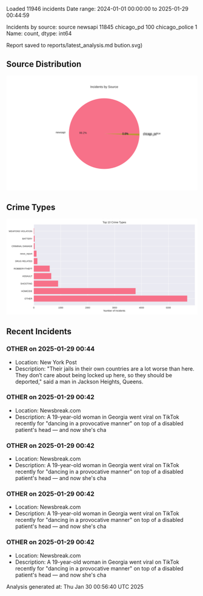 
Loaded 11946 incidents
Date range: 2024-01-01 00:00:00 to 2025-01-29 00:44:59

Incidents by source:
source
newsapi           11845
chicago_pd          100
chicago_police        1
Name: count, dtype: int64

Report saved to reports/latest_analysis.md
bution.svg)

## Source Distribution
![Source Distribution](images/source_distribution.svg)

## Crime Types
![Crime Types](images/crime_types.svg)

## Recent Incidents

### OTHER on 2025-01-29 00:44
- Location: New York Post
- Description: "Their jails in their own countries are a lot worse than here. They don’t care about being locked up here, so they should be deported," said a man in Jackson Heights, Queens.


### OTHER on 2025-01-29 00:42
- Location: Newsbreak.com
- Description: A 19-year-old woman in Georgia went viral on TikTok recently for "dancing in a provocative manner" on top of a disabled patient's head — and now she's cha


### OTHER on 2025-01-29 00:42
- Location: Newsbreak.com
- Description: A 19-year-old woman in Georgia went viral on TikTok recently for "dancing in a provocative manner" on top of a disabled patient's head — and now she's cha


### OTHER on 2025-01-29 00:42
- Location: Newsbreak.com
- Description: A 19-year-old woman in Georgia went viral on TikTok recently for "dancing in a provocative manner" on top of a disabled patient's head — and now she's cha


### OTHER on 2025-01-29 00:42
- Location: Newsbreak.com
- Description: A 19-year-old woman in Georgia went viral on TikTok recently for "dancing in a provocative manner" on top of a disabled patient's head — and now she's cha

Analysis generated at: Thu Jan 30 00:56:40 UTC 2025
